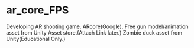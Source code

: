 # ar_core_FPS
Developing AR shooting game.
ARcore(Google).
Free gun model/animation asset from Unity Asset store.(Attach Link later.)
Zombie duck asset from Unity(Educational Only.)
